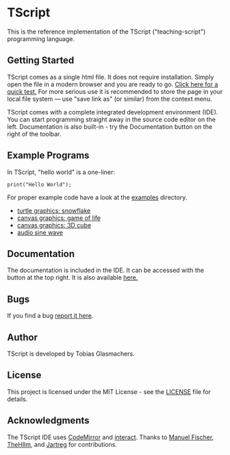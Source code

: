 # TScript

This is the reference implementation of the TScript ("teaching-script")
programming language.

## Getting Started

TScript comes as a single html file. It does not require installation.
Simply open the file in a modern browser and you are ready to go.
[Click here for a quick test.](https://tglas.github.io/tscript/distribution/)
For more serious use it is recommended to store the page in your local
file system &mdash; use "save link as" (or similar) from the context
menu.

TScript comes with a complete integrated development environment (IDE).
You can start programming straight away in the source code editor on
the left. Documentation is also built-in - try the Documentation button
on the right of the toolbar.

## Example Programs

In TScript, "hello world" is a one-liner:

```
print("Hello World");
```

For proper example code have a look at the [examples](https://github.com/TGlas/tscript/tree/master/examples)
directory.

-   [turtle graphics: snowflake](https://tglas.github.io/tscript/distribution?run#https://raw.githubusercontent.com/TGlas/tscript/master/examples/snowflake.tscript)
-   [canvas graphics: game of life](https://tglas.github.io/tscript/distribution?run#https://raw.githubusercontent.com/TGlas/tscript/master/examples/gameoflife.tscript)
-   [canvas graphics: 3D cube](https://tglas.github.io/tscript/distribution?run#https://raw.githubusercontent.com/TGlas/tscript/master/examples/cube3D.tscript)
-   [audio sine wave](https://tglas.github.io/tscript/distribution?run#https://raw.githubusercontent.com/TGlas/tscript/master/examples/audio.tscript)

## Documentation

The documentation is included in the IDE. It can be accessed with the
button at the top right. It is also available
[here.](https://tglas.github.io/tscript/distribution/index.html?doc)

## Bugs

If you find a bug [report it here](https://github.com/TGlas/tscript/issues).

## Author

TScript is developed by Tobias Glasmachers.

## License

This project is licensed under the MIT License - see the
[LICENSE](LICENSE) file for details.

## Acknowledgments

The TScript IDE uses [CodeMirror](https://codemirror.net/)
and [interact](https://interactjs.io/).
Thanks to
[Manuel Fischer](https://github.com/manuel-fischer),
[TheHllm](https://github.com/TheHllm),
and
[Jartreg](https://github.com/Jartreg)
for contributions.
